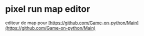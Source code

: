# pixel run map editor

editeur de map pour [https://github.com/Game-on-python/Main](https://github.com/Game-on-python/Main)
